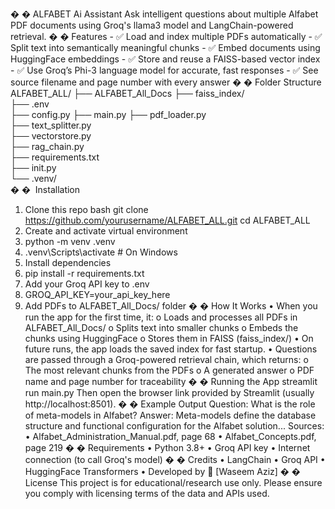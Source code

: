 �
� ALFABET Ai Assistant 
Ask intelligent questions about multiple Alfabet PDF documents using 
Groq's llama3 model and LangChain-powered retrieval. 
�
� Features - ✅ Load and index multiple PDFs automatically - ✅ Split text into semantically meaningful chunks - ✅ Embed documents using HuggingFace embeddings - ✅ Store and reuse a FAISS-based vector index - ✅ Use Groq’s Phi-3 language model for accurate, fast responses - ✅ See source filename and page number with every answer 
�
� Folder Structure 
ALFABET_ALL/ 
├── ALFABET_All_Docs 
├── faiss_index/  
├── .env  
├── config.py 
├── main.py 
├── pdf_loader.py  
├── text_splitter.py  
├── vectorstore.py  
├── rag_chain.py  
├── requirements.txt  
├── init.py  
└── .venv/  
�
�
 ️ Installation 
1. Clone this repo 
bash 
git clone https://github.com/yourusername/ALFABET_ALL.git 
cd ALFABET_ALL 
2. Create and activate virtual environment 
3. python -m venv .venv 
4. .venv\Scripts\activate   # On Windows 
5. Install dependencies 
6. pip install -r requirements.txt 
7. Add your Groq API key to .env 
8. GROQ_API_KEY=your_api_key_here 
9. Add PDFs to ALFABET_All_Docs/ folder 
�
� How It Works 
• When you run the app for the first time, it: 
o Loads and processes all PDFs in ALFABET_All_Docs/ 
o Splits text into smaller chunks 
o Embeds the chunks using HuggingFace 
o Stores them in FAISS (faiss_index/) 
• On future runs, the app loads the saved index for fast startup. 
• Questions are passed through a Groq-powered retrieval chain, which returns: 
o The most relevant chunks from the PDFs 
o A generated answer 
o PDF name and page number for traceability 
�
� Running the App 
streamlit run main.py 
Then open the browser link provided by Streamlit (usually http://localhost:8501). 
�
� Example Output 
Question: 
What is the role of meta-models in Alfabet? 
Answer: 
Meta-models define the database structure and functional configuration for the 
Alfabet solution... 
Sources: 
• Alfabet_Administration_Manual.pdf, page 68 
• Alfabet_Concepts.pdf, page 219 
�
� Requirements 
• Python 3.8+ 
• Groq API key 
• Internet connection (to call Groq's model) 
�
� Credits 
• LangChain 
• Groq API 
• HuggingFace Transformers 
• Developed by 💙 [Waseem Aziz] 
�
� License 
This project is for educational/research use only. Please ensure you comply with 
licensing terms of the data and APIs used. 
